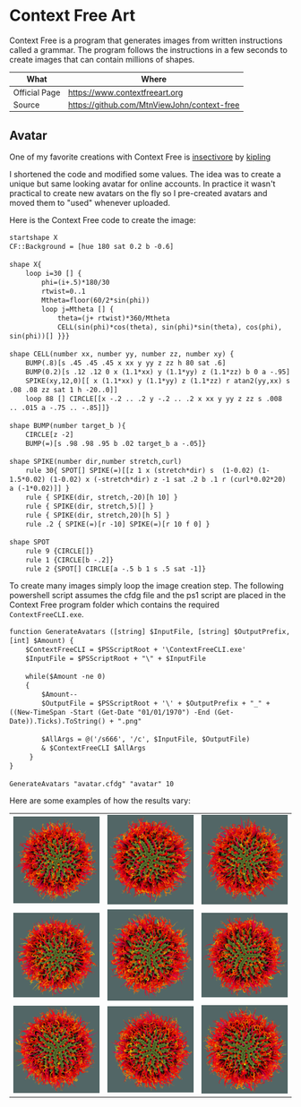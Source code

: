 # Context Free Art

Context Free is a program that generates images from written instructions called a grammar. The program follows the instructions in a few seconds to create images that can contain millions of shapes.

| What          | Where                                         |
|---------------|-----------------------------------------------|
| Official Page | <https://www.contextfreeart.org>              |
| Source        | <https://github.com/MtnViewJohn/context-free> |

## Avatar

One of my favorite creations with Context Free is [insectivore](https://www.contextfreeart.org/gallery/view.php?id=3215) by [kipling](https://www.contextfreeart.org/gallery/search.php?by=kipling)

I shortened the code and modified some values. The idea was to create a unique but same looking avatar for online accounts.
In practice it wasn't practical to create new avatars on the fly so I pre-created avatars and moved them to "used" whenever uploaded.

Here is the Context Free code to create the image:

``` cfdg
startshape X
CF::Background = [hue 180 sat 0.2 b -0.6]

shape X{
	loop i=30 [] {
		phi=(i+.5)*180/30
		rtwist=0..1
		Mtheta=floor(60/2*sin(phi))
		loop j=Mtheta [] {
			theta=(j+ rtwist)*360/Mtheta
			CELL(sin(phi)*cos(theta), sin(phi)*sin(theta), cos(phi), sin(phi))[] }}}

shape CELL(number xx, number yy, number zz, number xy) {
	BUMP(.8)[s .45 .45 .45 x xx y yy z zz h 80 sat .6]
	BUMP(0.2)[s .12 .12 0 x (1.1*xx) y (1.1*yy) z (1.1*zz) b 0 a -.95]
	SPIKE(xy,12,0)[[ x (1.1*xx) y (1.1*yy) z (1.1*zz) r atan2(yy,xx) s .08 .08 zz sat 1 h -20..0]]
	loop 88 [] CIRCLE[[x -.2 .. .2 y -.2 .. .2 x xx y yy z zz s .008 .. .015 a -.75 .. -.85]]}

shape BUMP(number target_b ){
	CIRCLE[z -2]
	BUMP(=)[s .98 .98 .95 b .02 target_b a -.05]}

shape SPIKE(number dir,number stretch,curl)
	rule 30{ SPOT[] SPIKE(=)[[z 1 x (stretch*dir) s  (1-0.02) (1-1.5*0.02) (1-0.02) x (-stretch*dir) z -1 sat .2 b .1 r (curl*0.02*20) a (-1*0.02)]] }
	rule { SPIKE(dir, stretch,-20)[h 10] }
	rule { SPIKE(dir, stretch,5)[] }
	rule { SPIKE(dir, stretch,20)[h 5] }
	rule .2 { SPIKE(=)[r -10] SPIKE(=)[r 10 f 0] }
    
shape SPOT
	rule 9 {CIRCLE[]}
	rule 1 {CIRCLE[b -.2]}
	rule 2 {SPOT[] CIRCLE[a -.5 b 1 s .5 sat -1]}
```

To create many images simply loop the image creation step. The following powershell script assumes the cfdg file and the ps1 script are placed in the Context Free program folder which contains the required `ContextFreeCLI.exe`.

``` cfdg
function GenerateAvatars ([string] $InputFile, [string] $OutputPrefix, [int] $Amount) {
    $ContextFreeCLI = $PSScriptRoot + '\ContextFreeCLI.exe'
    $InputFile = $PSScriptRoot + "\" + $InputFile

    while($Amount -ne 0)
    {
        $Amount--        
        $OutputFile = $PSScriptRoot + '\' + $OutputPrefix + "_" + ((New-TimeSpan -Start (Get-Date "01/01/1970") -End (Get-Date)).Ticks).ToString() + ".png"
        
        $AllArgs = @('/s666', '/c', $InputFile, $OutputFile)
        & $ContextFreeCLI $AllArgs
     }    
}

GenerateAvatars "avatar.cfdg" "avatar" 10
```

Here are some examples of how the results vary:

|                                           |                                           |                                           |
|-------------------------------------------|-------------------------------------------|-------------------------------------------|
| ![Example1](avatar_16130457751894587.png) | ![Example2](avatar_16130458343669508.png) | ![Example3](avatar_16130458978945522.png) |
| ![Example4](avatar_16130459003464671.png) | ![Example5](avatar_16130459025078332.png) | ![Example6](avatar_16130459046500233.png) |
| ![Example7](avatar_16130459068091189.png) | ![Example8](avatar_16130459090147486.png) | ![Example9](avatar_16130459112149794.png) |
